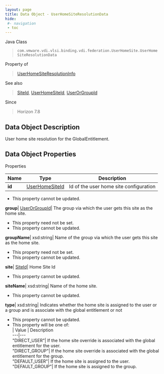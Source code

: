 ```yaml
---
layout: page
title: Data Object - UserHomeSiteResolutionData
hide:
 #- navigation
 - toc
---
```






Java Class  
> `com.vmware.vdi.vlsi.binding.vdi.federation.UserHomeSite.UserHomeSiteResolutionData`

Property of  
> [UserHomeSiteResolutionInfo](vdi.federation.UserHomeSite.UserHomeSiteResolutionInfo.md#field_detail)

See also  
> [SiteId](vdi.entity.SiteId.md), [UserHomeSiteId](vdi.entity.UserHomeSiteId.md), [UserOrGroupId](vdi.entity.UserOrGroupId.md)

Since  
> Horizon 7.8


## Data Object Description 

User home site resolution for the GlobalEntitlement. 

## Data Object Properties

Properties

Name |  Type |  Description   
---|---|---  
**id**| [UserHomeSiteId](vdi.entity.UserHomeSiteId.md)|  Id of the user home site configuration   


 * This property cannot be updated.

  
**group**| [UserOrGroupId](vdi.entity.UserOrGroupId.md)|  The group via which the user gets this site as the home site.   


 * This property need not be set.
 * This property cannot be updated.

  
**groupName**|  xsd:string|  Name of the group via which the user gets this site as the home site.   


 * This property need not be set.
 * This property cannot be updated.

  
**site**| [SiteId](vdi.entity.SiteId.md)|  Home Site Id   


 * This property cannot be updated.

  
**siteName**|  xsd:string|  Name of the home site.   


 * This property cannot be updated.

  
**type**|  xsd:string|  Indicates whether the home site is assigned to the user or a group and is associate with the global entitlement or not   


 * This property cannot be updated.
  * This property will be one of:  
|  Value |  Description   
---|---  
"DIRECT_USER"| If the home site override is associated with the global entitlement for the user.  
"DIRECT_GROUP"| If the home site override is associated with the global entitlement for the group.  
"DEFAULT_USER"| If the home site is assigned to the user.  
"DEFAULT_GROUP"| If the home site is assigned to the group.  

  
  
  
   
  
  
